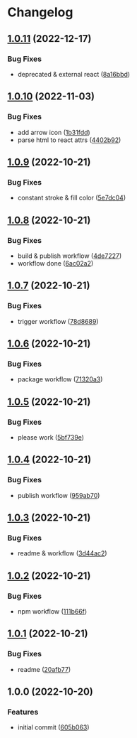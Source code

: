 # Changelog

## [1.0.11](https://github.com/irfancoder/ss-icon/compare/v1.0.10...v1.0.11) (2022-12-17)


### Bug Fixes

* deprecated & external react ([8a16bbd](https://github.com/irfancoder/ss-icon/commit/8a16bbd7c91561edf8676f7c639f4e976b0c5bab))

## [1.0.10](https://github.com/irfancoder/ss-icon/compare/v1.0.9...v1.0.10) (2022-11-03)


### Bug Fixes

* add arrow icon ([1b31fdd](https://github.com/irfancoder/ss-icon/commit/1b31fdd0d05fd4a20fea53cb0c93ab04e9cea4fa))
* parse html  to react attrs ([4402b92](https://github.com/irfancoder/ss-icon/commit/4402b923a654f59f599eb4c2c944b0a58ad948ed))

## [1.0.9](https://github.com/irfancoder/ss-icon/compare/v1.0.8...v1.0.9) (2022-10-21)


### Bug Fixes

* constant stroke & fill color ([5e7dc04](https://github.com/irfancoder/ss-icon/commit/5e7dc0415514186a2fb627de5e84586207f8ed6e))

## [1.0.8](https://github.com/irfancoder/ss-icon/compare/v1.0.7...v1.0.8) (2022-10-21)


### Bug Fixes

* build & publish workflow ([4de7227](https://github.com/irfancoder/ss-icon/commit/4de7227022f62a3a9406f93d13331e96762823fd))
* workflow done ([6ac02a2](https://github.com/irfancoder/ss-icon/commit/6ac02a24000f2e3409eade7a9b9744f1933de966))

## [1.0.7](https://github.com/irfancoder/ss-icon/compare/v1.0.6...v1.0.7) (2022-10-21)


### Bug Fixes

* trigger workflow ([78d8689](https://github.com/irfancoder/ss-icon/commit/78d8689b2ca6760b388939e1debd8614dce4c753))

## [1.0.6](https://github.com/irfancoder/ss-icon/compare/v1.0.5...v1.0.6) (2022-10-21)


### Bug Fixes

* package workflow ([71320a3](https://github.com/irfancoder/ss-icon/commit/71320a3e7abed18b1194588a2d54e534f492466f))

## [1.0.5](https://github.com/irfancoder/ss-icon/compare/v1.0.4...v1.0.5) (2022-10-21)


### Bug Fixes

* please work ([5bf739e](https://github.com/irfancoder/ss-icon/commit/5bf739e5e3d375d12bdf833cdb7c214e9f701b0d))

## [1.0.4](https://github.com/irfancoder/ss-icon/compare/v1.0.3...v1.0.4) (2022-10-21)


### Bug Fixes

* publish workflow ([959ab70](https://github.com/irfancoder/ss-icon/commit/959ab70737be3fe6bf1ca51d0c9d55f7125c352a))

## [1.0.3](https://github.com/irfancoder/ss-icon/compare/v1.0.2...v1.0.3) (2022-10-21)


### Bug Fixes

* readme & workflow ([3d44ac2](https://github.com/irfancoder/ss-icon/commit/3d44ac2a480be82ba39a04726f6c2ae366ed670e))

## [1.0.2](https://github.com/irfancoder/ss-icon/compare/v1.0.1...v1.0.2) (2022-10-21)


### Bug Fixes

* npm workflow ([111b66f](https://github.com/irfancoder/ss-icon/commit/111b66f1783e7f90db933f1565d70b5ee074f332))

## [1.0.1](https://github.com/irfancoder/ss-icon/compare/v1.0.0...v1.0.1) (2022-10-21)


### Bug Fixes

* readme ([20afb77](https://github.com/irfancoder/ss-icon/commit/20afb777af0fd19df51fca42418556fa95530f0a))

## 1.0.0 (2022-10-20)


### Features

* initial commit ([605b063](https://github.com/irfancoder/ss-icon/commit/605b0636c5703605d1c4b2c835957cd30951f6b2))
